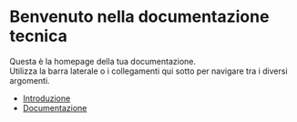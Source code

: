 # Benvenuto nella documentazione tecnica

Questa è la homepage della tua documentazione.  
Utilizza la barra laterale o i collegamenti qui sotto per navigare tra i diversi argomenti.

- [Introduzione](introduzione.md)
- [Documentazione](docs.md)